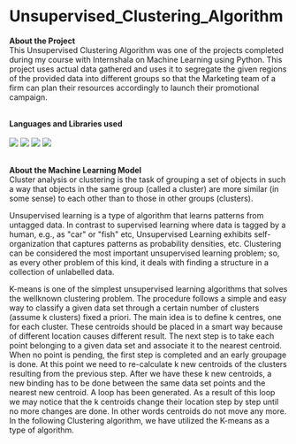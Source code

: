 # Unsupervised_Clustering_Algorithm

**About the Project**
<br>
    This Unsupervised Clustering Algorithm was one of the projects completed during my course with Internshala on Machine Learning using Python. This project uses actual data gathered and uses it to segregate the given regions of the provided data into different groups so that the Marketing team of a firm can plan their resources accordingly to launch their promotional campaign.
<br>
<br>

**Languages and Libraries used**
<br>
<br>
<img src = "https://img.shields.io/badge/Python-FFD43B?style=for-the-badge&logo=python&logoColor=blue">
<img src = "https://img.shields.io/badge/Numpy-777BB4?style=for-the-badge&logo=numpy&logoColor=white">
<img src = "https://img.shields.io/badge/Pandas-2C2D72?style=for-the-badge&logo=pandas&logoColor=white">
<img src = "https://img.shields.io/badge/scikit_learn-F7931E?style=for-the-badge&logo=scikit-learn&logoColor=white">
<br>
<br>

**About the Machine Learning Model**
<br>
    Cluster analysis or clustering is the task of grouping a set of objects in such a way that objects in the same group (called a cluster) are more similar (in some sense) to each other than to those in other groups (clusters).
    
  Unsupervised learning is a type of algorithm that learns patterns from untagged data. In contrast to supervised learning where data is tagged by a human, e.g., as "car" or "fish" etc, Unsupervised Learning exhibits self-organization that captures patterns as probability densities, etc. Clustering can be considered the most important unsupervised learning problem; so, as every other problem of this kind, it deals with finding a structure in a collection of unlabelled data. 
  
  K-means is one of the simplest unsupervised learning algorithms that solves the wellknown clustering problem. The procedure follows a simple and easy way to classify a given data set through a certain number of clusters (assume k clusters) fixed a priori. The main idea is to define k centres, one for each cluster. These centroids should be placed in a smart way because of different location causes different result. The next step is to take each point belonging to a given data set and associate it to the nearest centroid. When no point is pending, the first step is completed and an early groupage is done. At this point we need to re-calculate k new centroids of the clusters resulting from the previous step. After we have these k new centroids, a new binding has to be done between the same data set points and the nearest new centroid. A loop has been generated. As a result of this loop we may notice that the k centroids change their location step by step until no more changes are done. In other words centroids do not move any more. In the following Clustering algorithm, we have utilized the K-means as a type of algorithm.
<br>
<br>
